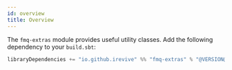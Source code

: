 ```yaml
---
id: overview
title: Overview
---
```


The `fmq-extras` module provides useful utility classes. Add the following dependency to your `build.sbt`:

```scala
libraryDependencies += "io.github.irevive" %% "fmq-extras" % "@VERSION@"
```

